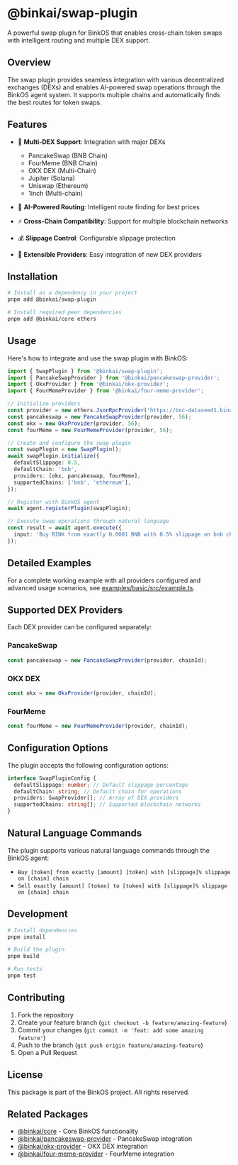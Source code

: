 # @binkai/swap-plugin

A powerful swap plugin for BinkOS that enables cross-chain token swaps with intelligent routing and multiple DEX support.

## Overview

The swap plugin provides seamless integration with various decentralized exchanges (DEXs) and enables AI-powered swap operations through the BinkOS agent system. It supports multiple chains and automatically finds the best routes for token swaps.

## Features

- 🔄 **Multi-DEX Support**: Integration with major DEXs

  - PancakeSwap (BNB Chain)
  - FourMeme (BNB Chain)
  - OKX DEX (Multi-Chain)
  - Jupiter (Solana)
  - Uniswap (Ethereum)
  - 1inch (Multi-chain)

- 🤖 **AI-Powered Routing**: Intelligent route finding for best prices
- ⚡ **Cross-Chain Compatibility**: Support for multiple blockchain networks
- 💰 **Slippage Control**: Configurable slippage protection
- 🔌 **Extensible Providers**: Easy integration of new DEX providers

## Installation

```bash
# Install as a dependency in your project
pnpm add @binkai/swap-plugin

# Install required peer dependencies
pnpm add @binkai/core ethers
```

## Usage

Here's how to integrate and use the swap plugin with BinkOS:

```typescript
import { SwapPlugin } from '@binkai/swap-plugin';
import { PancakeSwapProvider } from '@binkai/pancakeswap-provider';
import { OkxProvider } from '@binkai/okx-provider';
import { FourMemeProvider } from '@binkai/four-meme-provider';

// Initialize providers
const provider = new ethers.JsonRpcProvider('https://bsc-dataseed1.binance.org');
const pancakeswap = new PancakeSwapProvider(provider, 56);
const okx = new OkxProvider(provider, 56);
const fourMeme = new FourMemeProvider(provider, 56);

// Create and configure the swap plugin
const swapPlugin = new SwapPlugin();
await swapPlugin.initialize({
  defaultSlippage: 0.5,
  defaultChain: 'bnb',
  providers: [okx, pancakeswap, fourMeme],
  supportedChains: ['bnb', 'ethereum'],
});

// Register with BinkOS agent
await agent.registerPlugin(swapPlugin);

// Execute swap operations through natural language
const result = await agent.execute({
  input: 'Buy BINK from exactly 0.0001 BNB with 0.5% slippage on bnb chain',
});
```

## Detailed Examples

For a complete working example with all providers configured and advanced usage scenarios, see [examples/basic/src/example.ts](../../../examples/basic/src/example.ts).

## Supported DEX Providers

Each DEX provider can be configured separately:

### PancakeSwap

```typescript
const pancakeswap = new PancakeSwapProvider(provider, chainId);
```

### OKX DEX

```typescript
const okx = new OkxProvider(provider, chainId);
```

### FourMeme

```typescript
const fourMeme = new FourMemeProvider(provider, chainId);
```

## Configuration Options

The plugin accepts the following configuration options:

```typescript
interface SwapPluginConfig {
  defaultSlippage: number; // Default slippage percentage
  defaultChain: string; // Default chain for operations
  providers: SwapProvider[]; // Array of DEX providers
  supportedChains: string[]; // Supported blockchain networks
}
```

## Natural Language Commands

The plugin supports various natural language commands through the BinkOS agent:

- `Buy [token] from exactly [amount] [token] with [slippage]% slippage on [chain] chain`
- `Sell exactly [amount] [token] to [token] with [slippage]% slippage on [chain] chain`

## Development

```bash
# Install dependencies
pnpm install

# Build the plugin
pnpm build

# Run tests
pnpm test
```

## Contributing

1. Fork the repository
2. Create your feature branch (`git checkout -b feature/amazing-feature`)
3. Commit your changes (`git commit -m 'feat: add some amazing feature'`)
4. Push to the branch (`git push origin feature/amazing-feature`)
5. Open a Pull Request

## License

This package is part of the BinkOS project. All rights reserved.

## Related Packages

- [@binkai/core](../../core/README.md) - Core BinkOS functionality
- [@binkai/pancakeswap-provider](../providers/pancakeswap/README.md) - PancakeSwap integration
- [@binkai/okx-provider](../providers/okx/README.md) - OKX DEX integration
- [@binkai/four-meme-provider](../providers/four-meme/README.md) - FourMeme integration
